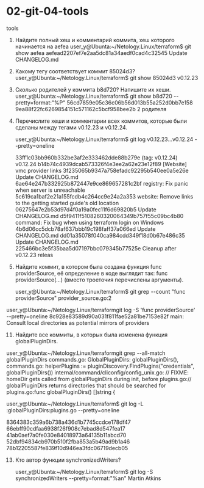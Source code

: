 # 02-git-04-tools
tools

1. Найдите полный хеш и комментарий коммита, хеш которого начинается на aefea
   user_y@Ubunta:~/Netology.Linux/terraform$ git show aefea
   aefead2207ef7e2aa5dc81a34aedf0cad4c32545 Update CHANGELOG.md

3. Какому тегу соответствует коммит 85024d3?
   user_y@Ubunta:~/Netology.Linux/terraform$ git show 85024d3
   v0.12.23

5. Сколько родителей у коммита b8d720? Напишите их хеши.
   user_y@Ubunta:~/Netology.Linux/terraform$ git show b8d720 --pretty=format:"%P"
   56cd7859e05c36c06b56d013b55a252d0bb7e158 9ea88f22fc6269854151c571162c5bcf958bee2b
   2 родителя
   
7. Перечислите хеши и комментарии всех коммитов, которые были сделаны между тегами v0.12.23 и v0.12.24.
 
   user_y@Ubunta:~/Netology.Linux/terraform$ git log v0.12.23...v0.12.24 --pretty=oneline 

   33ff1c03bb960b332be3af2e333462dde88b279e (tag: v0.12.24) v0.12.24
   b14b74c4939dcab573326f4e3ee2a62e23e12f89 [Website] vmc provider links
   3f235065b9347a758efadc92295b540ee0a5e26e Update CHANGELOG.md
   6ae64e247b332925b872447e9ce869657281c2bf registry: Fix panic when server is unreachable
   5c619ca1baf2e21a155fcdb4c264cc9e24a2a353 website: Remove links to the getting started guide's old location
   06275647e2b53d97d4f0a19a0fec11f6d69820b5 Update CHANGELOG.md
   d5f9411f5108260320064349b757f55c09bc4b80 command: Fix bug when using terraform login on Windows
   4b6d06cc5dcb78af637bbb19c198faff37a066ed Update CHANGELOG.md
   dd01a35078f040ca984cdd349f18d0b67e486c35 Update CHANGELOG.md
   225466bc3e5f35baa5d07197bbc079345b77525e Cleanup after v0.12.23 releas

9. Найдите коммит, в котором была создана функция func providerSource, её определение в коде выглядит так: func providerSource(...) (вместо троеточия перечислены аргументы).

    user_y@Ubunta:~/Netology.Linux/terraform$ git grep --count "func providerSource"
   provider_source.go:2

user_y@Ubunta:~/Netology.Linux/terraformgit log -S 'func providerSource' --pretty=oneline 
   8c928e83589d90a031f811fae52a81be7153e82f main: Consult local directories as potential mirrors of providers

11. Найдите все коммиты, в которых была изменена функция globalPluginDirs.
    
   user_y@Ubunta:~/Netology.Linux/terraformgit grep --all-match globalPluginDirs
   commands.go:            GlobalPluginDirs: globalPluginDirs(),
   commands.go:    helperPlugins := pluginDiscovery.FindPlugins("credentials", globalPluginDirs())
   internal/command/cliconfig/config_unix.go:              // FIXME: homeDir gets called from globalPluginDirs during init, before
   plugins.go:// globalPluginDirs returns directories that should be searched for
   plugins.go:func globalPluginDirs() []string {

   user_y@Ubunta:~/Netology.Linux/terraform$ git log -L :globalPluginDirs:plugins.go --pretty=oneline 

   8364383c359a6b738a436d1b7745ccdce178df47
   66ebff90cdfaa6938f26f908c7ebad8d547fea17
   41ab0aef7a0fe030e84018973a64135b11abcd70
   52dbf94834cb970b510f2fba853a5b49ad9b1a46
   78b12205587fe839f10d946ea3fdc06719decb05

13. Кто автор функции synchronizedWriters?
    
    user_y@Ubunta:~/Netology.Linux/terraform$ git log -S synchronizedWriters --pretty=format:"%an"
    Martin Atkins 

